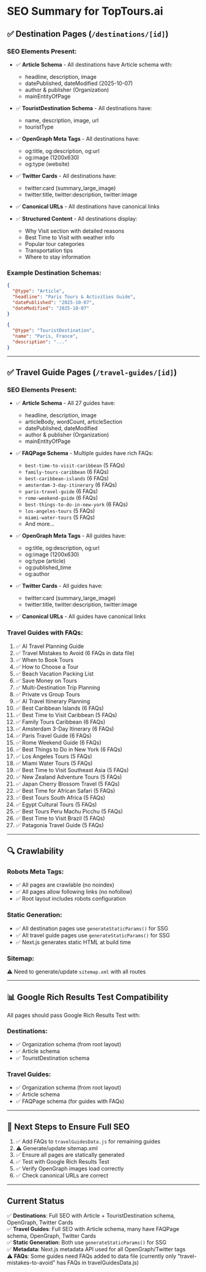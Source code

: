 # SEO Summary for TopTours.ai

## ✅ Destination Pages (`/destinations/[id]`)

### SEO Elements Present:
- ✅ **Article Schema** - All destinations have Article schema with:
  - headline, description, image
  - datePublished, dateModified (2025-10-07)
  - author & publisher (Organization)
  - mainEntityOfPage

- ✅ **TouristDestination Schema** - All destinations have:
  - name, description, image, url
  - touristType

- ✅ **OpenGraph Meta Tags** - All destinations have:
  - og:title, og:description, og:url
  - og:image (1200x630)
  - og:type (website)

- ✅ **Twitter Cards** - All destinations have:
  - twitter:card (summary_large_image)
  - twitter:title, twitter:description, twitter:image

- ✅ **Canonical URLs** - All destinations have canonical links

- ✅ **Structured Content** - All destinations display:
  - Why Visit section with detailed reasons
  - Best Time to Visit with weather info
  - Popular tour categories
  - Transportation tips
  - Where to stay information

### Example Destination Schemas:
```json
{
  "@type": "Article",
  "headline": "Paris Tours & Activities Guide",
  "datePublished": "2025-10-07",
  "dateModified": "2025-10-07"
}
```

```json
{
  "@type": "TouristDestination",
  "name": "Paris, France",
  "description": "..."
}
```

---

## ✅ Travel Guide Pages (`/travel-guides/[id]`)

### SEO Elements Present:
- ✅ **Article Schema** - All 27 guides have:
  - headline, description, image
  - articleBody, wordCount, articleSection
  - datePublished, dateModified
  - author & publisher (Organization)
  - mainEntityOfPage

- ✅ **FAQPage Schema** - Multiple guides have rich FAQs:
  - `best-time-to-visit-caribbean` (5 FAQs)
  - `family-tours-caribbean` (6 FAQs)
  - `best-caribbean-islands` (6 FAQs)
  - `amsterdam-3-day-itinerary` (6 FAQs)
  - `paris-travel-guide` (6 FAQs)
  - `rome-weekend-guide` (6 FAQs)
  - `best-things-to-do-in-new-york` (6 FAQs)
  - `los-angeles-tours` (5 FAQs)
  - `miami-water-tours` (5 FAQs)
  - And more...

- ✅ **OpenGraph Meta Tags** - All guides have:
  - og:title, og:description, og:url
  - og:image (1200x630)
  - og:type (article)
  - og:published_time
  - og:author

- ✅ **Twitter Cards** - All guides have:
  - twitter:card (summary_large_image)
  - twitter:title, twitter:description, twitter:image

- ✅ **Canonical URLs** - All guides have canonical links

### Travel Guides with FAQs:
1. ✅ AI Travel Planning Guide
2. ✅ Travel Mistakes to Avoid (6 FAQs in data file)
3. ✅ When to Book Tours
4. ✅ How to Choose a Tour
5. ✅ Beach Vacation Packing List
6. ✅ Save Money on Tours
7. ✅ Multi-Destination Trip Planning
8. ✅ Private vs Group Tours
9. ✅ AI Travel Itinerary Planning
10. ✅ Best Caribbean Islands (6 FAQs)
11. ✅ Best Time to Visit Caribbean (5 FAQs)
12. ✅ Family Tours Caribbean (6 FAQs)
13. ✅ Amsterdam 3-Day Itinerary (6 FAQs)
14. ✅ Paris Travel Guide (6 FAQs)
15. ✅ Rome Weekend Guide (6 FAQs)
16. ✅ Best Things to Do in New York (6 FAQs)
17. ✅ Los Angeles Tours (5 FAQs)
18. ✅ Miami Water Tours (5 FAQs)
19. ✅ Best Time to Visit Southeast Asia (5 FAQs)
20. ✅ New Zealand Adventure Tours (5 FAQs)
21. ✅ Japan Cherry Blossom Travel (5 FAQs)
22. ✅ Best Time for African Safari (5 FAQs)
23. ✅ Best Tours South Africa (5 FAQs)
24. ✅ Egypt Cultural Tours (5 FAQs)
25. ✅ Best Tours Peru Machu Picchu (5 FAQs)
26. ✅ Best Time to Visit Brazil (5 FAQs)
27. ✅ Patagonia Travel Guide (5 FAQs)

---

## 🔍 Crawlability

### Robots Meta Tags:
- ✅ All pages are crawlable (no noindex)
- ✅ All pages allow following links (no nofollow)
- ✅ Root layout includes robots configuration

### Static Generation:
- ✅ All destination pages use `generateStaticParams()` for SSG
- ✅ All travel guide pages use `generateStaticParams()` for SSG
- ✅ Next.js generates static HTML at build time

### Sitemap:
⚠️ Need to generate/update `sitemap.xml` with all routes

---

## 📊 Google Rich Results Test Compatibility

All pages should pass Google Rich Results Test with:

### Destinations:
- ✅ Organization schema (from root layout)
- ✅ Article schema
- ✅ TouristDestination schema

### Travel Guides:
- ✅ Organization schema (from root layout)
- ✅ Article schema
- ✅ FAQPage schema (for guides with FAQs)

---

## 🚀 Next Steps to Ensure Full SEO

1. ✅ Add FAQs to `travelGuidesData.js` for remaining guides
2. ⚠️ Generate/update sitemap.xml
3. ✅ Ensure all pages are statically generated
4. ✅ Test with Google Rich Results Test
5. ✅ Verify OpenGraph images load correctly
6. ✅ Check canonical URLs are correct

---

## Current Status

✅ **Destinations**: Full SEO with Article + TouristDestination schema, OpenGraph, Twitter Cards  
✅ **Travel Guides**: Full SEO with Article schema, many have FAQPage schema, OpenGraph, Twitter Cards  
✅ **Static Generation**: Both use `generateStaticParams()` for SSG  
✅ **Metadata**: Next.js metadata API used for all OpenGraph/Twitter tags  
⚠️ **FAQs**: Some guides need FAQs added to data file (currently only "travel-mistakes-to-avoid" has FAQs in travelGuidesData.js)

